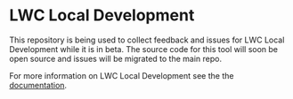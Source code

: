 # LWC Local Development
This repository is being used to collect feedback and issues for LWC Local Development while it is in beta. The source code for this tool will soon be open source and issues will be migrated to the main repo.

For more information on LWC Local Development see the the [documentation](https://developer.salesforce.com/tools/vscode/articles/lwc/local-development).
